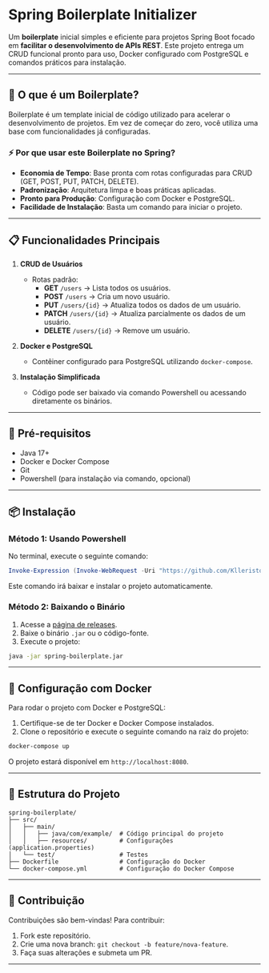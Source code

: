 
# Spring Boilerplate Initializer

Um **boilerplate** inicial simples e eficiente para projetos Spring Boot focado em **facilitar o desenvolvimento de APIs REST**. Este projeto entrega um CRUD funcional pronto para uso, Docker configurado com PostgreSQL e comandos práticos para instalação.

---

## 🚀 O que é um Boilerplate?

Boilerplate é um template inicial de código utilizado para acelerar o desenvolvimento de projetos. Em vez de começar do zero, você utiliza uma base com funcionalidades já configuradas.

### ⚡ Por que usar este Boilerplate no Spring?

- **Economia de Tempo**: Base pronta com rotas configuradas para CRUD (GET, POST, PUT, PATCH, DELETE).
- **Padronização**: Arquitetura limpa e boas práticas aplicadas.
- **Pronto para Produção**: Configuração com Docker e PostgreSQL.
- **Facilidade de Instalação**: Basta um comando para iniciar o projeto.

---

## 📋 Funcionalidades Principais

1. **CRUD de Usuários**
   - Rotas padrão:
     - **GET** `/users` → Lista todos os usuários.
     - **POST** `/users` → Cria um novo usuário.
     - **PUT** `/users/{id}` → Atualiza todos os dados de um usuário.
     - **PATCH** `/users/{id}` → Atualiza parcialmente os dados de um usuário.
     - **DELETE** `/users/{id}` → Remove um usuário.

2. **Docker e PostgreSQL**
   - Contêiner configurado para PostgreSQL utilizando `docker-compose`.

3. **Instalação Simplificada**
   - Código pode ser baixado via comando Powershell ou acessando diretamente os binários.

---

## 🔧 Pré-requisitos

- Java 17+
- Docker e Docker Compose
- Git
- Powershell (para instalação via comando, opcional)

---

## 📦 Instalação

### **Método 1: Usando Powershell**

No terminal, execute o seguinte comando:

```powershell
Invoke-Expression (Invoke-WebRequest -Uri "https://github.com/Klleriston/spring-boilerplate-initializer/releases/download/v1.0.0/install.ps1" -UseBasicParsing -OutFile $env:TEMP\install.ps1); & "$env:TEMP\install.ps1"
```

Este comando irá baixar e instalar o projeto automaticamente.

### **Método 2: Baixando o Binário**

1. Acesse a [página de releases](https://github.com/Klleriston/spring-boilerplate-initializer/releases/tag/v1.0.0).
2. Baixe o binário `.jar` ou o código-fonte.
3. Execute o projeto:

```bash
java -jar spring-boilerplate.jar
```

---

## 🐳 Configuração com Docker

Para rodar o projeto com Docker e PostgreSQL:

1. Certifique-se de ter Docker e Docker Compose instalados.
2. Clone o repositório e execute o seguinte comando na raiz do projeto:

```bash
docker-compose up
```

O projeto estará disponível em `http://localhost:8080`.

---

## 📂 Estrutura do Projeto

```plaintext
spring-boilerplate/
├── src/
│   ├── main/
│   │   ├── java/com/example/  # Código principal do projeto
│   │   ├── resources/         # Configurações (application.properties)
│   └── test/                  # Testes
├── Dockerfile                 # Configuração do Docker
└── docker-compose.yml         # Configuração do Docker Compose
```

---

## 🤝 Contribuição

Contribuições são bem-vindas! Para contribuir:

1. Fork este repositório.
2. Crie uma nova branch: `git checkout -b feature/nova-feature`.
3. Faça suas alterações e submeta um PR.

---
